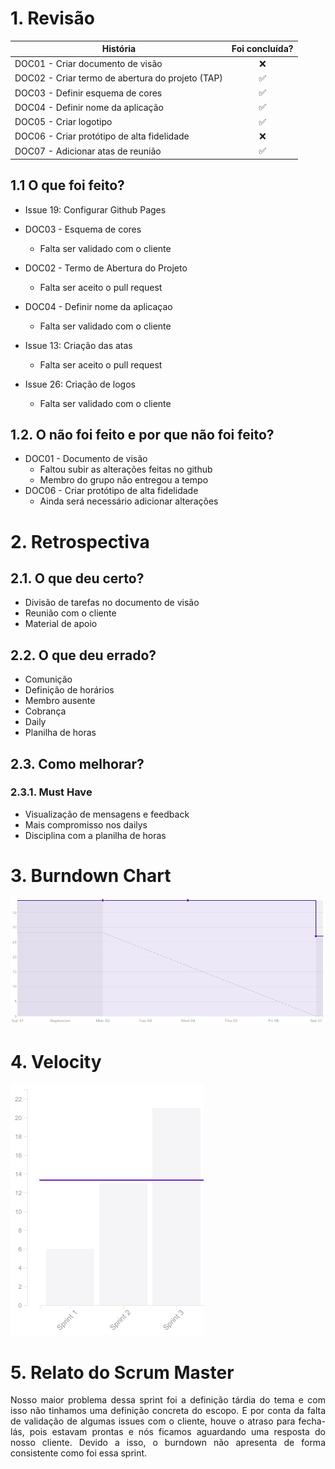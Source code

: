  # 1. Revisão

| História | Foi concluída? |
| -------- | :----: |
| DOC01 - Criar documento de visão | :x: |
| DOC02 - Criar termo de abertura do projeto (TAP) | :white_check_mark: |
| DOC03 - Definir esquema de cores | :white_check_mark: |
| DOC04 - Definir nome da aplicação | :white_check_mark: |
| DOC05 - Criar logotipo | :white_check_mark: |
| DOC06 - Criar protótipo de alta fidelidade | :x: |
| DOC07 - Adicionar atas de reunião | :white_check_mark: |


## 1.1 O que foi feito?
* Issue 19: Configurar Github Pages
* DOC03 - Esquema de cores
    * Falta ser validado com o cliente
* DOC02 - Termo de Abertura do Projeto
    * Falta ser aceito o pull request
* DOC04 - Definir nome da aplicaçao
    * Falta ser validado com o cliente

* Issue 13: Criação das atas
    * Falta ser aceito o pull request
* Issue 26: Criação de logos
    * Falta ser validado com o cliente

## 1.2. O não foi feito e por que não foi feito?

*  DOC01 - Documento de visão
    * Faltou subir as alterações feitas no github
    * Membro do grupo não entregou a tempo
*  DOC06 - Criar protótipo de alta fidelidade
    * Ainda será necessário adicionar alterações

# 2. Retrospectiva

## 2.1. O que deu certo?  

* Divisão de tarefas no documento de visão
* Reunião com o cliente
* Material de apoio


## 2.2. O que deu errado? 

* Comunição
* Definição de horários
* Membro ausente
* Cobrança
* Daily
* Planilha de horas

## 2.3. Como melhorar?

### 2.3.1. Must Have
* Visualização de mensagens e feedback
* Mais compromisso nos dailys
* Disciplina com a planilha de horas

# 3. Burndown Chart
![Sprint 3 - Burndown](burndown3.png)

# 4. Velocity
![Sprint 3 - Velocity](velocity3.png)

# 5. Relato do Scrum Master
<p align = "justify">Nosso maior problema dessa sprint foi a definição tárdia do tema e com isso não tinhamos uma definição concreta do escopo.
E por conta da falta de validação de algumas issues com o cliente, houve o atraso para fecha-lás, pois estavam prontas e nós ficamos aguardando uma resposta do nosso cliente. Devido a isso, o burndown não apresenta de forma consistente como foi essa sprint.  </p>
